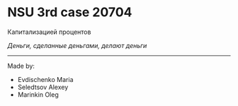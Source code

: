 # NSU 3rd case 20704
Капитализацией процентов


*Деньги, сделанные деньгами, делают деньги*

***
Made by:
*  Evdischenko Maria
*   Seledtsov Alexey
*   Marinkin Oleg
